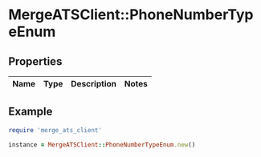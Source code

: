 # MergeATSClient::PhoneNumberTypeEnum

## Properties

| Name | Type | Description | Notes |
| ---- | ---- | ----------- | ----- |

## Example

```ruby
require 'merge_ats_client'

instance = MergeATSClient::PhoneNumberTypeEnum.new()
```


